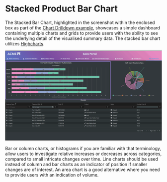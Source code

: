 # Stacked Product Bar Chart

The Stacked Bar Chart, highlighted in the screenshot within the enclosed box as part of the [Chart Drilldown example](./src/components/ChartDrilldown/README.md), showcases a simple dashboard containing multiple charts and grids to provide users with the ability to see the underlying detail of the visualised summary data. The stacked bar chart utilizes [Highcharts](https://www.highcharts.com/).

![Summary Dashboard With Stacked Bar Chart, Chord Diagram and Grid](./StackedProductBarChart-screenshot.png)

Bar or column charts, or histograms if you are familiar with that terminology, allow users to investigate relative increases or decreases across categories, compared to small intricate changes over time. Line charts should be used instead of column and bar charts as an indicator of position if smaller changes are of interest. An area chart is a good alternative where you need to provide users with an indication of volume.